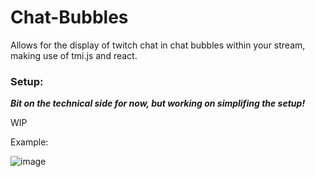 # Chat-Bubbles

Allows for the display of twitch chat in chat bubbles within your stream, making use of tmi.js and react. 

### Setup:
***Bit on the technical side for now, but working on simplifing the setup!***

WIP

Example:

![image](https://github.com/tylerguy/Chat-Bubbles/assets/18733966/57cdab47-9086-4163-9286-1dbd64979da8)

